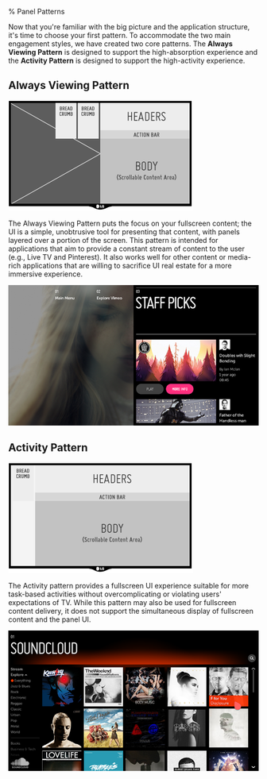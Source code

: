 ﻿% Panel Patterns

Now that you're familiar with the big picture and the application structure,
it's time to choose your first pattern.  To accommodate the two main engagement
styles, we have created two core patterns.  The **Always Viewing Pattern** is
designed to support the high-absorption experience and the **Activity Pattern**
is designed to support the high-activity experience.

## Always Viewing Pattern

![_Typical Panel in an Always Viewing Pattern App_](../../../assets/dg-panel-patterns-always-viewing.png)

The Always Viewing Pattern puts the focus on your fullscreen content; the UI is
a simple, unobtrusive tool for presenting that content, with panels layered over
a portion of the screen.  This pattern is intended for applications that aim to
provide a constant stream of content to the user (e.g., Live TV and Pinterest).
It also works well for other content or media-rich applications that are willing
to sacrifice UI real estate for a more immersive experience.

![_Always Viewing Pattern Example: Vimeo_](../../../assets/dg-panel-patterns-always-viewing-vimeo.png)

## Activity Pattern

![_Typical Panel in an Activity Pattern App_](../../../assets/dg-panel-patterns-activity.png)

The Activity pattern provides a fullscreen UI experience suitable for more
task-based activities without overcomplicating or violating users' expectations
of TV.  While this pattern may also be used for fullscreen content delivery, it
does not support the simultaneous display of fullscreen content and the panel
UI.

![_Activity Pattern Example: Soundcloud_](../../../assets/dg-panel-patterns-activity-soundcloud.png)
